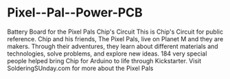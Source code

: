 # Pixel--Pal--Power-PCB
Battery Board for the Pixel Pals
Chip's Circuit This is Chip's Circuit for public reference. Chip and his friends,
The Pixel Pals, live on Planet M and they are makers. Through their adventures, 
they learn about different materials and technologies, solve problems, and explore new ideas. 
184 very special people helped bring Chip for Arduino to life through Kickstarter. 
Visit SolderingSUnday.com for more about the Pixel Pals
